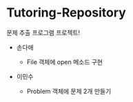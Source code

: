# Tutoring-Repository
문제 추출 프로그램 프로젝트!
- 손다애
  - File 객체에 open 메소드 구현
  
- 이민수
  - Problem 객체에 문제 2개 만들기
